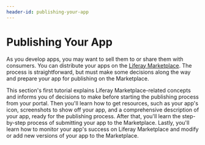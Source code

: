 ```yaml
---
header-id: publishing-your-app
---
```


# Publishing Your App

As you develop apps, you may want to sell them to or share them with consumers.
You can distribute your apps on the
[Liferay Marketplace](http://marketplace.liferay.com).
The process is straightforward, but must make some decisions along the way and
prepare your app for publishing on the Marketplace. 

This section's first tutorial explains Liferay Marketplace-related concepts and
informs you of decisions to make before starting the publishing process from
your portal. Then you'll learn how to get resources, such as your app's icon,
screenshots to show off your app, and a comprehensive description of your app,
ready for the publishing process. After that, you'll learn the step-by-step
process of submitting your app to the Marketplace. Lastly, you'll learn how to
monitor your app's success on Liferay Marketplace and modify or add new versions
of your app to the Marketplace. 
